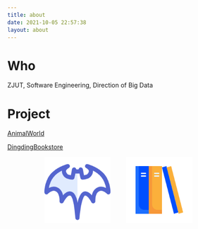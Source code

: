 ```yaml
---
title: about
date: 2021-10-05 22:57:38
layout: about
---
```


# Who
ZJUT, Software Engineering, Direction of Big Data

# Project

[AnimalWorld](https://kk1024.cool/AnimalWorld/)

[DingdingBookstore](https://kk1024.cool/DingdingBookstore/)

<div align="center">
    <span>&emsp;&emsp;</span>
    <a href=""></a>
    <img height="150px" src="https://github.com/Kukukukiki192/TyporaImg/raw/main/img/sharpicons_Bat.png" />
    <span>&emsp;&emsp;</span>
    <img height="150px" src="https://github.com/Kukukukiki192/TyporaImg/raw/main/img/book.png" />
    <span>&emsp;&emsp;</span>
</div>